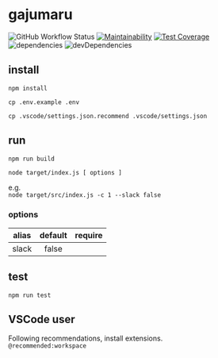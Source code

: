 # gajumaru

![GitHub Workflow Status](https://img.shields.io/github/workflow/status/rokumura7/gajumaru/npm_ci)
[![Maintainability](https://api.codeclimate.com/v1/badges/d3b04603301c8bbcaa6c/maintainability)](https://codeclimate.com/github/rokumura7/gajumaru/maintainability)
[![Test Coverage](https://api.codeclimate.com/v1/badges/d3b04603301c8bbcaa6c/test_coverage)](https://codeclimate.com/github/rokumura7/gajumaru/test_coverage)
![dependencies](https://david-dm.org/rokumura7/gajumaru.svg)
![devDependencies](https://david-dm.org/rokumura7/gajumaru/dev-status.svg)

## install

`npm install`

`cp .env.example .env`

`cp .vscode/settings.json.recommend .vscode/settings.json`

## run

`npm run build`

`node target/index.js [ options ]`

e.g.  
`node target/src/index.js -c 1 --slack false`

### options

|alias|default|require|
|:--:|:--:|:--:|
|slack|false||

## test

`npm run test`

## VSCode user

Following recommendations, install extensions.  
`@recommended:workspace`
